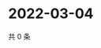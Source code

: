 # 2022-03-04

共 0 条

<!-- BEGIN WEIBO -->
<!-- 最后更新时间 Fri Mar 04 2022 02:11:14 GMT+0800 (China Standard Time) -->

<!-- END WEIBO -->
